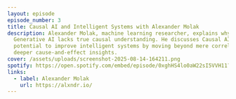 ```yaml
---
layout: episode
episode_number: 3
title: Causal AI and Intelligent Systems with Alexander Molak
description: Alexander Molak, machine learning researcher, explains why
  Generative AI lacks true causal understanding. He discusses Causal AI and its
  potential to improve intelligent systems by moving beyond mere correlation to
  deeper cause-and-effect insights.
cover: /assets/uploads/screenshot-2025-08-14-164211.png
spotify: https://open.spotify.com/embed/episode/0xghHS4lo0aW22sI5VVH11?utm_source=generator
links:
  - label: Alexander Molak
    url: https://alxndr.io/
---
```

